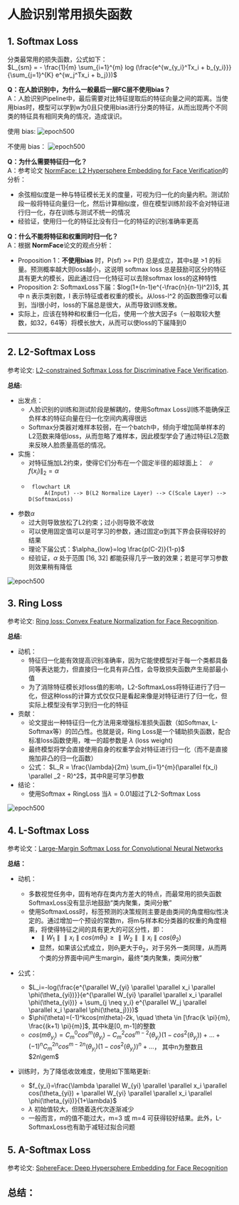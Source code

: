 # 人脸识别常用损失函数

## 1. Softmax Loss

分类最常用的损失函数，公式如下：<br>
$L_{sm} = - \frac{1}{m} \sum_{i=1}^{m} log (\frac{e^{w_{y_i}^Tx_i + b_{y_i}}}{\sum_{j=1}^{K} e^{w_j^Tx_i + b_j}})$

**Q：在人脸识别中，为什么一般最后一层FC层不使用bias？**<br>
A：人脸识别Pipeline中，最后需要对比特征提取后的特征向量之间的距离。当使用bias时，模型可以学到w为0且只使用bias进行分类的特征，从而出现两个不同类的特征具有相同夹角的情况，造成误识。

使用 bias:
![epoch500](pics/SoftmaxLoss_bias/epoch=500.jpg)

不使用 bias：
![epoch500](pics/SoftmaxLoss/epoch=500.jpg)

**Q：为什么需要特征归一化？**<br>
A：参考论文 [NormFace: L2 Hypersphere Embedding for Face Verification](https://arxiv.org/pdf/1704.06369.pdf)的分析：

- 余弦相似度是一种与特征模长无关的度量，可视为归一化的向量内积。测试阶段一般将特征向量归一化，然后计算相似度，但在模型训练阶段不会对特征进行归一化，存在训练与测试不统一的情况
- 经验证，使用归一化的特征比没有归一化的特征的识别准确率更高

**Q：什么不能将特征和权重同时归一化？** <br>
A：根据 **NormFace**论文的观点分析：

- Proposition 1：**不使用bias** 时，P(sf) >= P(f) 总是成立，其中s是 >1 的标量。预测概率越大则loss越小，这说明 softmax loss
  总是鼓励可区分的特征具有更大的模长，因此通过归一化特征可以去除softmax loss的这种特性
- Proposition 2: SoftmaxLoss下届：$log(1+(n-1)e^{-\frac{n}{n-1}l^2})$, 其中 n 表示类别数，l 表示特征或者权重的模长。从loss-l^2
  的函数图像可以看到，当l很小时，loss的下届总是很大，从而导致训练发散。
- 实际上，应该在特种和权重归一化后，使用一个放大因子s（一般取较大整数，如32，64等）将模长放大，从而可以使loss的下届降到0

---

## 2. L2-Softmax Loss

参考论文: [L2-constrained Softmax Loss for Discriminative Face Verification](https://arxiv.org/pdf/1703.09507.pdf).

**总结:**

- 出发点：
    - 人脸识别的训练和测试阶段是解耦的，使用Softmax Loss训练不能确保正负样本的特征向量在归一化空间内离得很远
    - Softmax分类器对难样本较弱，在一个batch中，倾向于增加简单样本的L2范数来降低loss，从而忽略了难样本，因此模型学会了通过特征L2范数来反映人脸质量高低的情况。
- 实施：
    - 对特征施加L2约束，使得它们分布在一个固定半径的超球面上： $\parallel f(x_i) \parallel _2 = \alpha$
    - ```mermaid
       flowchart LR
           A(Input) --> B(L2 Normalize Layer) --> C(Scale Layer) --> D(SoftmaxLoss)
      ```
- 参数$\alpha$
    - 过大则导致放松了L2约束；过小则导致不收敛
    - 可以使用固定值可以是可学习的参数，通过固定$\alpha$到其下界会获得较好的结果
    - 理论下届公式：$\alpha_{low}=log \frac{p(C-2)}{1-p}$
    - 经验证，$\alpha$ 处于范围 [16, 32] 都能获得几乎一致的效果；若是可学习参数则效果稍有降低

![epoch500](pics/L2-SoftmaxLoss/epoch=500,init_r=24.0,trainable=True.jpg)

## 3. Ring Loss

参考论文: [Ring loss: Convex Feature Normalization for Face Recognition](https://arxiv.org/pdf/1803.00130.pdf).

**总结:**

- 动机：
    - 特征归一化能有效提高识别准确率，因为它能使模型对于每一个类都具备同等表达能力，但直接归一化具有非凸性，会导致损失函数产生局部最小值
    - 为了消除特征模长对loss值的影响，L2-SoftmaxLoss将特征进行了归一化，但这种loss的计算方式仅仅只是看起来像是对特征进行了归一化，但实际上模型没有学习到归一化的特征
- 贡献：
    - 论文提出一种特征归一化方法用来增强标准损失函数（如Softmax, L-Softmax等）的凹凸性。也就是说，Ring
      Loss是一个辅助损失函数，配合标准loss函数使用，唯一的超参数是 $\lambda$ (loss weight)
    - 最终模型将学会直接使用自身的权重学会对特征进行归一化（而不是直接施加非凸的归一化函数）
    - 公式： $L_R = \frac{\lambda}{2m} \sum_{i=1}^{m}(\parallel f(x_i) \parallel _2 - R)^2$，其中R是可学习参数
- 结论：
    - 使用Softmax + RingLoss 当$\lambda=0.01$超过了L2-Softmax Loss

![epoch500](pics/RingLoss/epoch=500,radius=24.0,loss_weight=0.01.jpg)

## 4. L-Softmax Loss

参考论文：[Large-Margin Softmax Loss for Convolutional Neural Networks](https://arxiv.org/pdf/1612.02295.pdf)

**总结：**

- 动机：
    - 多数视觉任务中，固有地存在类内方差大的特点，而最常用的损失函数SoftmaxLoss没有显示地鼓励“类内聚集，类间分散”
    - 使用SoftmaxLoss时，标签预测的决策规则主要是由类间的角度相似性决定的。通过增加一个预设的常数m，将m与样本和分类器的权重的角度相乘，将使得特征之间的具有更大的可区分性，即：
        - $\parallel W_1 \parallel \parallel x_i \parallel cos(m\theta_1) \ge \parallel W_2 \parallel \parallel x_i
          \parallel cos(\theta_2)$
        - 显然，如果该公式成立，则$\theta_1$更大于$\theta_2$，对于另外一类同理，从而两个类的分界面中间产生margin，最终“类内聚集，类间分散”

- 公式：
    - $L_i=-log(\frac{e^{\parallel W_{yi} \parallel \parallel x_i \parallel \phi(\theta_{yi})}}{e^{\parallel W_{yi}
      \parallel \parallel x_i \parallel \phi(\theta_{yi})} + \sum_{j \neq y_i} e^{\parallel W_j \parallel \parallel x_i
      \parallel \phi(\theta_j)}})$
    - $\phi(\theta)=(-1)^kcos(m\theta)-2k, \quad \theta \in [\frac{k \pi}{m}, \frac{(k+1) \pi}{m}]$, 其中k是[0, m-1]的整数
    - $cos(m\theta_{y_i})=C_m^0cos^m(\theta_{y_i}) - C_m^2cos^{m-2}(\theta_{y_i})(1-cos^2(\theta_{y_i})) + ... + (-1)^nC_m^{2n}cos^{m-2n}(\theta_{y_i})(1-cos^2(\theta_{y_i}))^n + ...$， 其中n为整数且$2n\gem$
- 训练时，为了降低收敛难度，使用如下策略更新: 
  - $f_{y_i}=\frac{\lambda \parallel W_{yi} \parallel \parallel x_i \parallel  cos(\theta_{yi}) + \parallel W_{yi} \parallel \parallel x_i \parallel \phi(\theta_{yi})}{1+\lambda}$
  - $\lambda$ 初始值较大，但随着迭代次逐渐减少
  - 一般而言，m的值不能过大，m=3 或 m=4 可获得较好结果。此外，L-SoftmaxLoss也有助于减轻过拟合问题

  
## 5. A-Softmax Loss
参考论文: [SphereFace: Deep Hypersphere Embedding for Face Recognition](https://arxiv.org/pdf/1704.08063.pdf)

**总结：**
- 
